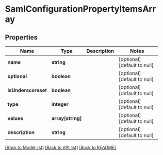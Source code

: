 # SamlConfigurationPropertyItemsArray

## Properties
Name | Type | Description | Notes
------------ | ------------- | ------------- | -------------
**name** | **string** |  | [optional] [default to null]
**optional** | **boolean** |  | [optional] [default to null]
**isUnderscoreset** | **boolean** |  | [optional] [default to null]
**type** | **integer** |  | [optional] [default to null]
**values** | **array[string]** |  | [optional] [default to null]
**description** | **string** |  | [optional] [default to null]

[[Back to Model list]](../README.md#documentation-for-models) [[Back to API list]](../README.md#documentation-for-api-endpoints) [[Back to README]](../README.md)


